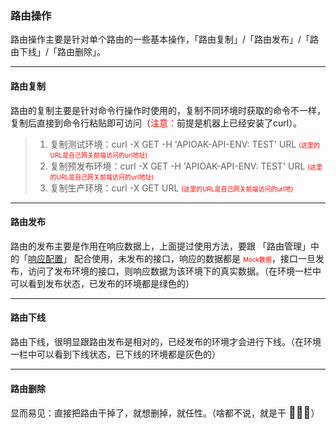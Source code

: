 ### 路由操作

路由操作主要是针对单个路由的一些基本操作，「路由复制」/「路由发布」/「路由下线」/「路由删除」。

---

#### 路由复制

路由的复制主要是针对命令行操作时使用的，复制不同环境时获取的命令不一样，复制后直接到命令行粘贴即可访问（<font color="red">注意：</font>前提是机器上已经安装了curl）。
> 1. 复制测试环境：curl -X GET -H 'APIOAK-API-ENV: TEST' URL <font size=1 color="red">(这里的URL是自己网关前端访问的url地址)</font>
> 2. 复制预发布环境：curl -X GET -H 'APIOAK-API-ENV: TEST' URL <font size=1 color="red">(这里的URL是自己网关前端访问的url地址)</font>
> 3. 复制生产环境：curl -X GET URL <font size=1 color="red">(这里的URL是自己网关前端访问的url地)</font>

---

#### 路由发布

路由的发布主要是作用在响应数据上，上面提过使用方法，要跟 「路由管理」中的「[响应配置](.md)」 配合使用，未发布的接口，响应的数据都是 <font size=1 color="red">Mock数据</font>，接口一旦发布，访问了发布环境的接口，则响应数据为该环境下的真实数据。（在环境一栏中可以看到发布状态，已发布的环境都是绿色的）

---

#### 路由下线

路由下线，很明显跟路由发布是相对的，已经发布的环境才会进行下线。（在环境一栏中可以看到下线状态，已下线的环境都是灰色的）

----

#### 路由删除

显而易见：直接把路由干掉了，就想删掉，就任性。（啥都不说，就是干 <font size=4>**😬😬😬**</font>）
